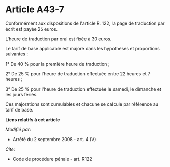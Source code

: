# Article A43-7

Conformément aux dispositions de l'article R. 122, la page de traduction par écrit est payée 25 euros.

L'heure de traduction par oral est fixée à 30 euros. 

Le tarif de base applicable est majoré dans les hypothèses et proportions suivantes : 

1° De 40 % pour la première heure de traduction ; 

2° De 25 % pour l'heure de traduction effectuée entre 22 heures et 7 heures ; 

3° De 25 % pour l'heure de traduction effectuée le samedi, le dimanche et les jours fériés. 

Ces majorations sont cumulables et chacune se calcule par référence au tarif de base.

**Liens relatifs à cet article**

_Modifié par_:

  - Arrêté du 2 septembre 2008 - art. 4 (V)

_Cite_:

  - Code de procédure pénale - art. R122
